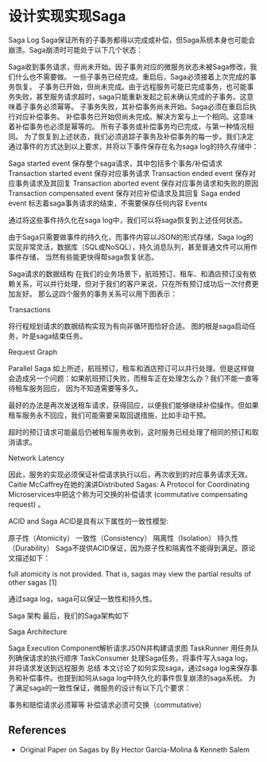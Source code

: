 # 设计实现实现Saga

Saga Log
Saga保证所有的子事务都得以完成或补偿，但Saga系统本身也可能会崩溃。Saga崩溃时可能处于以下几个状态：

Saga收到事务请求，但尚未开始。因子事务对应的微服务状态未被Saga修改，我们什么也不需要做。
一些子事务已经完成。重启后，Saga必须接着上次完成的事务恢复。
子事务已开始，但尚未完成。由于远程服务可能已完成事务，也可能事务失败，甚至服务请求超时，saga只能重新发起之前未确认完成的子事务。这意味着子事务必须幂等。
子事务失败，其补偿事务尚未开始。Saga必须在重启后执行对应补偿事务。
补偿事务已开始但尚未完成。解决方案与上一个相同。这意味着补偿事务也必须是幂等的。
所有子事务或补偿事务均已完成，与第一种情况相同。
为了恢复到上述状态，我们必须追踪子事务及补偿事务的每一步。我们决定通过事件的方式达到以上要求，并将以下事件保存在名为saga log的持久存储中：

Saga started event 保存整个saga请求，其中包括多个事务/补偿请求
Transaction started event 保存对应事务请求
Transaction ended event 保存对应事务请求及其回复
Transaction aborted event 保存对应事务请求和失败的原因
Transaction compensated event 保存对应补偿请求及其回复
Saga ended event 标志着saga事务请求的结束，不需要保存任何内容
Events

通过将这些事件持久化在saga log中，我们可以将saga恢复到上述任何状态。

由于Saga只需要做事件的持久化，而事件内容以JSON的形式存储，Saga log的实现非常灵活，数据库（SQL或NoSQL），持久消息队列，甚至普通文件可以用作事件存储， 当然有些能更快得帮saga恢复状态。

Saga请求的数据结构
在我们的业务场景下，航班预订、租车、和酒店预订没有依赖关系，可以并行处理，但对于我们的客户来说，只在所有预订成功后一次付费更加友好。 那么这四个服务的事务关系可以用下图表示：

Transactions

将行程规划请求的数据结构实现为有向非循环图恰好合适。 图的根是saga启动任务，叶是saga结束任务。

Request Graph

Parallel Saga
如上所述，航班预订，租车和酒店预订可以并行处理。但是这样做会造成另一个问题：如果航班预订失败，而租车正在处理怎么办？我们不能一直等待租车服务回应， 因为不知道需要等多久。

最好的办法是再次发送租车请求，获得回应，以便我们能够继续补偿操作。但如果租车服务永不回应，我们可能需要采取回退措施，比如手动干预。

超时的预订请求可能最后仍被租车服务收到，这时服务已经处理了相同的预订和取消请求。

Network Latency

因此，服务的实现必须保证补偿请求执行以后，再次收到的对应事务请求无效。 Caitie McCaffrey在她的演讲Distributed Sagas: A Protocol for Coordinating Microservices中把这个称为可交换的补偿请求 (commutative compensating request) 。

ACID and Saga
ACID是具有以下属性的一致性模型:

原子性（Atomicity）
一致性（Consistency）
隔离性（Isolation）
持久性（Durability）
Saga不提供ACID保证，因为原子性和隔离性不能得到满足。原论文描述如下：

full atomicity is not provided. That is, sagas may view the partial results of other sagas [1]

通过saga log，saga可以保证一致性和持久性。

Saga 架构
最后，我们的Saga架构如下

Saga Architecture

Saga Execution Component解析请求JSON并构建请求图
TaskRunner 用任务队列确保请求的执行顺序
TaskConsumer 处理Saga任务，将事件写入saga log，并将请求发送到远程服务
总结
本文讨论了如何实现saga，通过saga log来保存事务和补偿事件。也提到如何从saga log中持久化的事件恢复崩溃的saga系统。 为了满足saga的一致性保证，微服务的设计有以下几个要求：

事务和赔偿请求必须幂等
补偿请求必须可交换（commutative）

## References

+ Original Paper on Sagas by By Hector Garcia-Molina & Kenneth Salem

